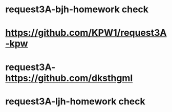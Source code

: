 # request3A-bjh-homework check

# https://github.com/KPW1/request3A-kpw

# request3A-https://github.com/dksthgml

# request3A-ljh-homework check
